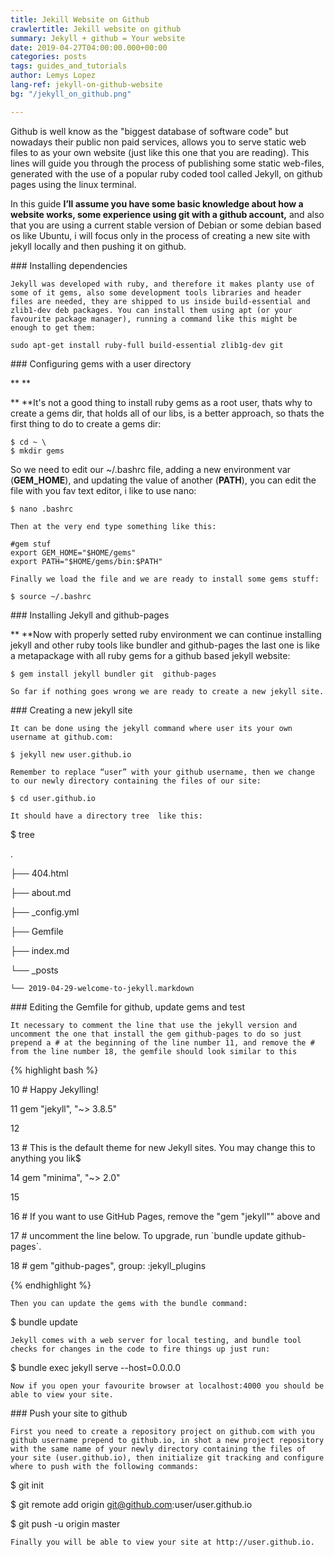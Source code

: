 ```yaml
---
title: Jekill Website on Github
crawlertitle: Jekill website on github
summary: Jekyll + github = Your website
date: 2019-04-27T04:00:00.000+00:00
categories: posts
tags: guides_and_tutorials
author: Lemys Lopez
lang-ref: jekyll-on-github-website
bg: "/jekyll_on_github.png"

---
```

Github is well know as the "biggest database of software code" but nowadays their public non paid services, allows you to  serve static web files to as your own website (just like this one that you are reading). This lines will guide you through  the process of publishing some static web-files, generated with the use of a popular ruby coded tool called Jekyll, on github pages using the linux terminal.

In this guide **I’ll assume you have some basic knowledge about how a website works, some experience using git with a github account,** and also that you are using a current stable version of Debian or some debian based os like Ubuntu, i will focus only in the process of creating a new site with jekyll locally and then pushing it on github.

\### Installing dependencies

	

	Jekyll was developed with ruby, and therefore it makes planty use of some of it gems, also some development tools libraries and header files are needed, they are shipped to us inside build-essential and zlib1-dev deb packages. You can install them using apt (or your favourite package manager), running a command like this might be enough to get them:

    sudo apt-get install ruby-full build-essential zlib1g-dev git

\### Configuring gems with a user directory

\**	**

\**	**It's not a good thing to install ruby gems as a root user, thats why to create a gems dir, that holds all of our libs, is a better approach, so thats the first thing to do to create a gems dir:

    $ cd ~ \ 
    $ mkdir gems

So we need to edit our  \~/.bashrc file, adding a new environment var (**GEM_HOME**), and updating the value of another (**PATH**),  you can edit the file with you fav text editor, i like to use nano:  

    $ nano .bashrc

	Then at the very end type something like this:

    #gem stuf 
    export GEM_HOME="$HOME/gems" 
    export PATH="$HOME/gems/bin:$PATH"

	Finally we load the file and we are ready to install some gems stuff:

    $ source ~/.bashrc

\### Installing Jekyll and github-pages

\**	**Now with properly setted ruby environment we can continue installing jekyll and other ruby tools like bundler and github-pages the last one is like a metapackage with all ruby gems for a github based jekyll website:

    $ gem install jekyll bundler git  github-pages

	So far if nothing goes wrong we are ready to create a new jekyll site.

\### Creating a new jekyll site

	It can be done using the jekyll command where user its your own username at github.com:

    $ jekyll new user.github.io 

	Remember to replace “user” with your github username, then we change to our newly directory containing the files of our site:

    $ cd user.github.io

	It should have a directory tree  like this: 

$ tree

.

├── 404.html

├── about.md

├── _config.yml

├── Gemfile

├── index.md

└── _posts

    └── 2019-04-29-welcome-to-jekyll.markdown

\### Editing the Gemfile for github, update gems and test

	It necessary to comment the line that use the jekyll version and uncomment the one that install the gem github-pages to do so just prepend a # at the beginning of the line number 11, and remove the # from the line number 18, the gemfile should look similar to this 

{% highlight bash %} 

10 # Happy Jekylling!

11 gem "jekyll", "\~> 3.8.5"

12

13 # This is the default theme for new Jekyll sites. You may change this to anything you lik$

14 gem "minima", "\~> 2.0"

15

16 # If you want to use GitHub Pages, remove the "gem "jekyll"" above and

17 # uncomment the line below. To upgrade, run \`bundle update github-pages\`.

18 # gem "github-pages", group: :jekyll_plugins

{% endhighlight %}

	Then you can update the gems with the bundle command:

$ bundle update

	Jekyll comes with a web server for local testing, and bundle tool checks for changes in the code to fire things up just run:

$ bundle exec jekyll serve --host=0.0.0.0

	Now if you open your favourite browser at localhost:4000 you should be able to view your site.

\### Push your site to github

	First you need to create a repository project on github.com with you github username prepend to github.io, in shot a new project repository with the same name of your newly directory containing the files of your site (user.github.io), then initialize git tracking and configure where to push with the following commands: 

$ git init

$ git remote add origin git@github.com:user/user.github.io

$ git push -u origin master

	Finally you will be able to view your site at http://user.github.io.